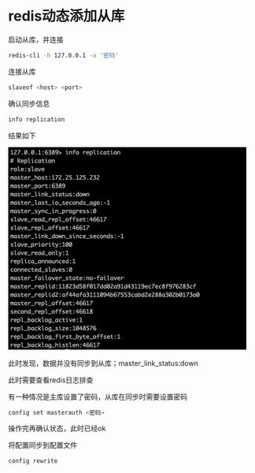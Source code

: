 # redis动态添加从库

启动从库，并连接

```bash
redis-cli -h 127.0.0.1 -a '密码'
```

连接从库

```bash
slaveof <host> <port>
```

确认同步信息

```bash
info replication
```

结果如下

![](<../.gitbook/assets/image (1).png>)

此时发现，数据并没有同步到从库；master\_link\_status:down

此时需要查看redis日志排查

有一种情况是主库设置了密码，从库在同步时需要设置密码

```bash
config set masterauth <密码>
```

操作完再确认状态，此时已经ok

将配置同步到配置文件

```bash
config rewrite
```
